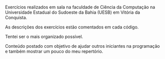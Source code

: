 Exercícios realizados em sala na faculdade de Ciência da Computação na Universidade Estadual do Sudoeste da Bahia (UESB) em Vitória da Conquista.

As descrições dos exercícios estão comentados em cada código.

Tentei ser o mais organizado possível.

Conteúdo postado com objetivo de ajudar outros iniciantes na programação e também mostrar um pouco do meu repertório.
